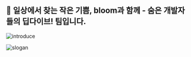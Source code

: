 ## 🌷 일상에서 찾는 작은 기쁨, bloom과 함께 - 숨은 개발자들의 딥다이브! 팀입니다.
![introduce](https://github.com/user-attachments/assets/690312c1-8f15-44a4-95d4-0780e7369cf7)

![slogan](https://github.com/user-attachments/assets/33a1af88-38c4-4e50-88a8-bf783d479ba1)

<!--

**Here are some ideas to get you started:**

🙋‍♀️ A short introduction - what is your organization all about?
🌈 Contribution guidelines - how can the community get involved?
👩‍💻 Useful resources - where can the community find your docs? Is there anything else the community should know?
🍿 Fun facts - what does your team eat for breakfast?
🧙 Remember, you can do mighty things with the power of [Markdown](https://docs.github.com/github/writing-on-github/getting-started-with-writing-and-formatting-on-github/basic-writing-and-formatting-syntax)
-->
